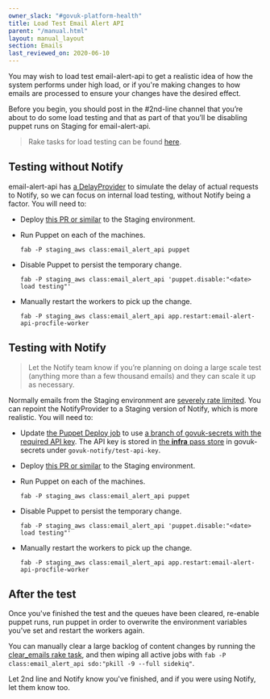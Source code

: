 ```yaml
---
owner_slack: "#govuk-platform-health"
title: Load Test Email Alert API
parent: "/manual.html"
layout: manual_layout
section: Emails
last_reviewed_on: 2020-06-10
---
```


You may wish to load test email-alert-api to get a realistic idea of how the system performs under high load, or if you're making changes to how emails are processed to ensure your changes have the desired effect.

Before you begin, you should post in the #2nd-line channel that you’re about to do some load testing and that as part of that you’ll be disabling puppet runs on Staging for email-alert-api.

> Rake tasks for load testing can be found [here](https://github.com/alphagov/email-alert-api/blob/master/lib/tasks/load_testing.rake).

## Testing without Notify

email-alert-api has [a DelayProvider](https://github.com/alphagov/email-alert-api/blob/master/app/providers/delay_provider.rb) to simulate the delay of actual requests to Notify, so we can focus on internal load testing, without Notify being a factor. You will need to:

- Deploy [this PR or similar](https://github.com/alphagov/govuk-puppet/pull/10412) to the Staging environment.

- Run Puppet on each of the machines.

  ```
  fab -P staging_aws class:email_alert_api puppet
  ```

- Disable Puppet to persist the temporary change.

  ```
  fab -P staging_aws class:email_alert_api 'puppet.disable:"<date> load testing"'
  ```

- Manually restart the workers to pick up the change.

  ```
  fab -P staging_aws class:email_alert_api app.restart:email-alert-api-procfile-worker
  ```

## Testing with Notify

> Let the Notify team know if you’re planning on doing a large scale test (anything more than a few thousand emails) and they can scale it up as necessary.

Normally emails from the Staging environment are [severely rate limited](https://www.notifications.service.gov.uk/using-notify/trial-mode). You can repoint the NotifyProvider to a Staging version of Notify, which is more realistic. You will need to:

- Update [the Puppet Deploy job](https://deploy.blue.staging.govuk.digital/job/Deploy_Puppet/configure) to use [a branch of govuk-secrets with the required API key](https://github.com/alphagov/govuk-secrets/pull/993). The API key is stored in [the **infra** pass store](https://github.com/alphagov/govuk-secrets/blob/master/pass/infra/.gpg-id) in govuk-secrets under `govuk-notify/test-api-key`.

- Deploy [this PR or similar](https://github.com/alphagov/govuk-puppet/pull/10413) to the Staging environment.

- Run Puppet on each of the machines.

  ```
  fab -P staging_aws class:email_alert_api puppet
  ```

- Disable Puppet to persist the temporary change.

  ```
  fab -P staging_aws class:email_alert_api 'puppet.disable:"<date> load testing"'
  ```

- Manually restart the workers to pick up the change.

  ```
  fab -P staging_aws class:email_alert_api app.restart:email-alert-api-procfile-worker
  ```

## After the test

Once you've finished the test and the queues have been cleared, re-enable puppet runs, run puppet in order to overwrite the environment variables you've set and restart the workers again.

You can manually clear a large backlog of content changes by running the [clear_emails rake task](https://github.com/alphagov/email-alert-api/blob/25fdc3be525170ad44bce5e8f6aa1529994af143/lib/tasks/load_testing.rake#L40), and then wiping all active jobs with `fab -P class:email_alert_api sdo:"pkill -9 --full sidekiq"`.

Let 2nd line and Notify know you've finished, and if you were using Notify, let them know too.
